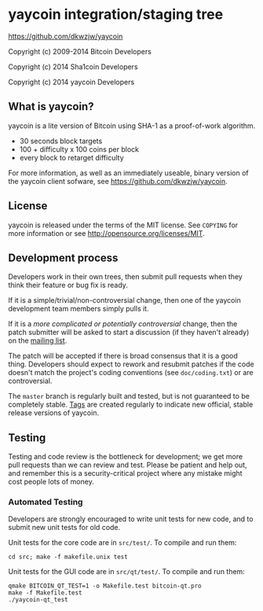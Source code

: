 yaycoin integration/staging tree
================================

https://github.com/dkwzjw/yaycoin

Copyright (c) 2009-2014 Bitcoin Developers

Copyright (c) 2014 Sha1coin Developers

Copyright (c) 2014 yaycoin Developers

What is yaycoin?
----------------

yaycoin is a lite version of Bitcoin using SHA-1 as a proof-of-work algorithm.
 - 30 seconds block targets
 - 100 + difficulty x 100 coins per block
 - every block to retarget difficulty

For more information, as well as an immediately useable, binary version of
the yaycoin client sofware, see https://github.com/dkwzjw/yaycoin.

License
-------

yaycoin is released under the terms of the MIT license. See `COPYING` for more
information or see http://opensource.org/licenses/MIT.

Development process
-------------------

Developers work in their own trees, then submit pull requests when they think
their feature or bug fix is ready.

If it is a simple/trivial/non-controversial change, then one of the yaycoin
development team members simply pulls it.

If it is a *more complicated or potentially controversial* change, then the patch
submitter will be asked to start a discussion (if they haven't already) on the
[mailing list](http://sourceforge.net/mailarchive/forum.php?forum_name=bitcoin-development).

The patch will be accepted if there is broad consensus that it is a good thing.
Developers should expect to rework and resubmit patches if the code doesn't
match the project's coding conventions (see `doc/coding.txt`) or are
controversial.

The `master` branch is regularly built and tested, but is not guaranteed to be
completely stable. [Tags](https://github.com/dkwzjw/yaycoin/tags) are created
regularly to indicate new official, stable release versions of yaycoin.

Testing
-------

Testing and code review is the bottleneck for development; we get more pull
requests than we can review and test. Please be patient and help out, and
remember this is a security-critical project where any mistake might cost people
lots of money.

### Automated Testing

Developers are strongly encouraged to write unit tests for new code, and to
submit new unit tests for old code.

Unit tests for the core code are in `src/test/`. To compile and run them:

    cd src; make -f makefile.unix test

Unit tests for the GUI code are in `src/qt/test/`. To compile and run them:

    qmake BITCOIN_QT_TEST=1 -o Makefile.test bitcoin-qt.pro
    make -f Makefile.test
    ./yaycoin-qt_test

